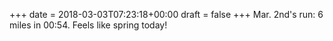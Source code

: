 +++
date = 2018-03-03T07:23:18+00:00
draft = false
+++
Mar. 2nd's run: 6 miles in 00:54. Feels like spring today!